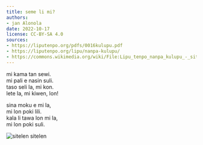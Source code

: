 ```yaml
---
title: seme li mi?
authors:
- jan Alonola
date: 2022-10-17
license: CC-BY-SA 4.0
sources:
- https://liputenpo.org/pdfs/0016kulupu.pdf
- https://liputenpo.org/lipu/nanpa-kulupu/
- https://commons.wikimedia.org/wiki/File:Lipu_tenpo_nanpa_kulupu_-_sitelen_sitelen.png
---
```


mi kama tan sewi.  
mi pali e nasin suli.  
taso seli la, mi kon.  
lete la, mi kiwen, lon!

sina moku e mi la,  
mi lon poki lili.  
kala li tawa lon mi la,  
mi lon poki suli.

![sitelen sitelen](https://upload.wikimedia.org/wikipedia/commons/1/17/Lipu_tenpo_nanpa_kulupu_-_sitelen_sitelen.png)